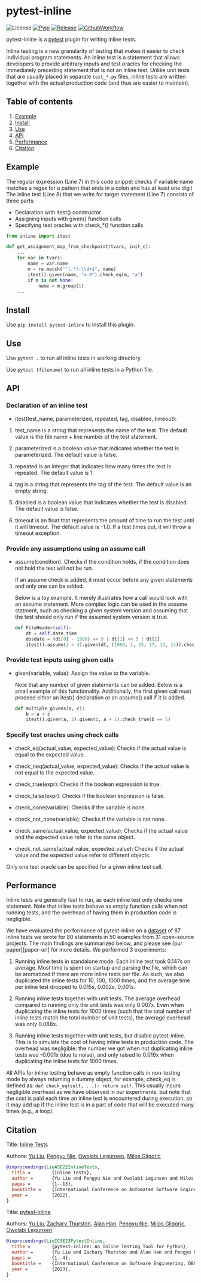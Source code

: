 # pytest-inline

![License](https://img.shields.io/github/license/EngineeringSoftware/pytest-inline)
[![Pypi](https://img.shields.io/pypi/v/pytest-inline)](https://pypi.org/project/pytest-inline/)
[![Release](https://img.shields.io/github/v/release/EngineeringSoftware/pytest-inline?include_prereleases)](https://github.com/EngineeringSoftware/pytest-inline/releases)
[![GithubWorkflow](https://img.shields.io/github/actions/workflow/status/EngineeringSoftware/pytest-inline/python-test.yml?branch=main)](https://github.com/EngineeringSoftware/pytest-inline/actions/workflows/python-test.yml)

pytest-inline is a [pytest](<http://pytest.org>) plugin for writing inline tests.

Inline testing is a new granularity of testing that makes it easier to check individual program statements. An inline test is a statement that allows developers to provide arbitrary inputs and test oracles for checking the immediately preceding statement that is not an inline test.  Unlike unit tests that are usually placed in separate `test_*.py` files, inline tests are written together with the actual production code (and thus are easier to maintain). 

## Table of contents

1. [Example](#Example)
2. [Install](#Install)
3. [Use](#Use)
4. [API](#API)
5. [Performance](#Performance)
6. [Citation](#Citation)

## Example
The regular expression (Line 7) in this code snippet checks if variable name matches a regex for a pattern that ends in a colon and has at least one digit
The inline test (Line 8) that we write for target statement (Line 7) consists of three parts:
- Declaration with itest() constructor
- Assigning inputs with given() function calls
- Specifying test oracles with check_*() function calls

```python
from inline import itest

def get_assignment_map_from_checkpoint(tvars, init_c):
    ...
    for var in tvars:
        name = var.name
        m = re.match("^(.*):\\d+$", name)
        itest().given(name, "a:0").check_eq(m, "a")
        if m is not None:
            name = m.group(1)
    ...
```

## Install

Use ``pip install pytest-inline`` to install this plugin.

## Use

Use ``pytest .`` to run all inline tests in working directory.

Use ``pytest {filename}`` to run all inline tests in a Python file.

## API

### Declaration of an inline test

- itest(test_name, parameterized, repeated, tag, disabled, timeout): 
1. test_name is a string that represents the name of the test. The default value is the file name + line number of the test statement.

2. parameterized is a boolean value that indicates whether the test is parameterized. The default value is false.

3. repeated is an integer that indicates how many times the test is repeated. The default value is 1.
        
4. tag is a string that represents the tag of the test. The default value is an empty string.
        
5. disabled is a boolean value that indicates whether the test is disabled. The default value is false.
        
6. timeout is an float that represents the amount of time to run the test until it will timeout. The default value is -1.0. If a test times out, it will throw a timeout exception.

### Provide any assumptions using an assume call

- assume(condition):
        Checks if the condition holds, if the condition does not hold the test will not be run. 
        
    If an assume check is added, it must occur before any given statements and only one can be added.

    Below is a toy example. It merely illustrates how a call would look with an assume statement. More complex logic can be used in the assume statment, such as checking a given system version and assuming that the test should only run if the assumed system version is true.

    ```python {.line-numbers}
    def FileHeader(self):
        dt = self.date_time
        dosdate = (dt[0] - 1980) << 9 | dt[1] << 5 | dt[2]
        itest().assume(2 < 4).given(dt, (1980, 1, 25, 17, 13, 14)).check_eq(dosdate, 57)
    ```



### Provide test inputs using given calls

- given(variable, value): 
        Assign the value to the variable. 

    Note that any number of given statements can be added. Below is a small example of this functionality. Additionally, the first given call must proceed either an itest() declaration or an assume() call if it is added.

    ```python {.line-numbers}
    def multiple_givens(a, c):
        b = a + c
        itest().given(a, 2).given(c, a + 1).check_true(b == 5)
    ```


### Specify test oracles using check calls
- check\_eq(actual\_value, expected\_value): 
        Checks if the actual value is equal to the expected value.

- check\_neq(actual\_value, expected\_value): 
        Checks if the actual value is not equal to the expected value.

- check\_true(expr): 
        Checks if the boolean expression is true.

- check\_false(expr): 
        Checks if the boolean expression is false.

- check\_none(variable): 
        Checks if the variable is none.

- check\_not\_none(variable): 
        Checks if the variable is not none.

- check\_same(actual\_value, expected\_value): 
        Checks if the actual value and the expected value refer to the same object.

- check\_not\_same(actual\_value, expected\_value): 
        Checks if the actual value and the expected value refer to different objects.

Only one test oracle can be specified for a given inline test call.
        

## Performance

Inline tests are generally fast to run, as each inline test only checks one statement.  Note that inline tests behave as empty function calls when not running tests, and the overhead of having them in production code is negligible.

We have evaluated the performance of pytest-inline on a [dataset](https://github.com/EngineeringSoftware/inlinetest/tree/main/data/examples/python) of 87 inline tests we wrote for 80 statements in 50 examples from 31 open-source projects.  The main findings are summarized below, and please see [our paper][paper-url] for more details.  We performed 3 experiments:

1. Running inline tests in standalone mode.  Each inline test took 0.147s on average.  Most time is spent on startup and parsing the file, which can be aromatized if there are more inline tests per file.  As such, we also duplicated the inline tests for 10, 100, 1000 times, and the average time per inline test dropped to 0.015s, 0.002s, 0.001s.

2. Running inline tests together with unit tests. The average overhead compared to running only the unit tests was only 0.007x.  Even when duplicating the inline tests for 1000 times (such that the total number of inline tests match the total number of unit tests), the average overhead was only 0.088x.

3. Running inline tests together with unit tests, but disable pytest-inline.  This is to simulate the cost of having inline tests in production code.  The overhead was negligible: the number we got when not duplicating inline tests was -0.001x (due to noise), and only raised to 0.019x when duplicating the inline tests for 1000 times.

All APIs for inline testing behave as empty function calls in non-testing mode by always returning a dummy object, for example, check\_eq is defined as: `def check_eq(self, ...): return self`.  This usually incurs negligible overhead as we have observed in our experiments, but note that the cost is paid each time an inline test is encountered during execution, so it may add up if the inline test is in a part of code that will be executed many times (e.g., a loop).


## Citation

Title: [Inline Tests](https://dl.acm.org/doi/abs/10.1145/3551349.3556952)

Authors: [Yu Liu](https://sweetstreet.github.io/), [Pengyu Nie](https://pengyunie.github.io/), [Owolabi Legunsen](https://mir.cs.illinois.edu/legunsen/), [Milos Gligoric](http://users.ece.utexas.edu/~gligoric/)

```bibtex
@inproceedings{LiuASE22InlineTests,
  title =        {Inline Tests},
  author =       {Yu Liu and Pengyu Nie and Owolabi Legunsen and Milos Gligoric},
  pages =        {1--13},
  booktitle =    {International Conference on Automated Software Engineering},
  year =         {2022},
}
```

Title: [pytest-inline](https://pengyunie.github.io/p/LiuETAL23pytest-inline.pdf)

Authors: [Yu Liu](https://sweetstreet.github.io/), [Zachary Thurston](), [Alan Han](), [Pengyu Nie](https://pengyunie.github.io/), [Milos Gligoric](http://users.ece.utexas.edu/~gligoric/), [Owolabi Legunsen](https://mir.cs.illinois.edu/legunsen/)

```bibtex
@inproceedings{LiuICSE23PytestInline,
  title =        {pytest-inline: An Inline Testing Tool for Python},
  author =       {Yu Liu and Zachary Thurston and Alan Han and Pengyu Nie and Milos Gligoric and Owolabi Legunsen},
  pages =        {1--4},
  booktitle =    {International Conference on Software Engineering, DEMO},
  year =         {2023},
}
```
